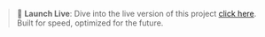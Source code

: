 > 🚀 **Launch Live**: Dive into the live version of this project [click here](https://chaitanya-2305.github.io/EarthMovers-Wesite/).
>  Built for speed, optimized for the future.

